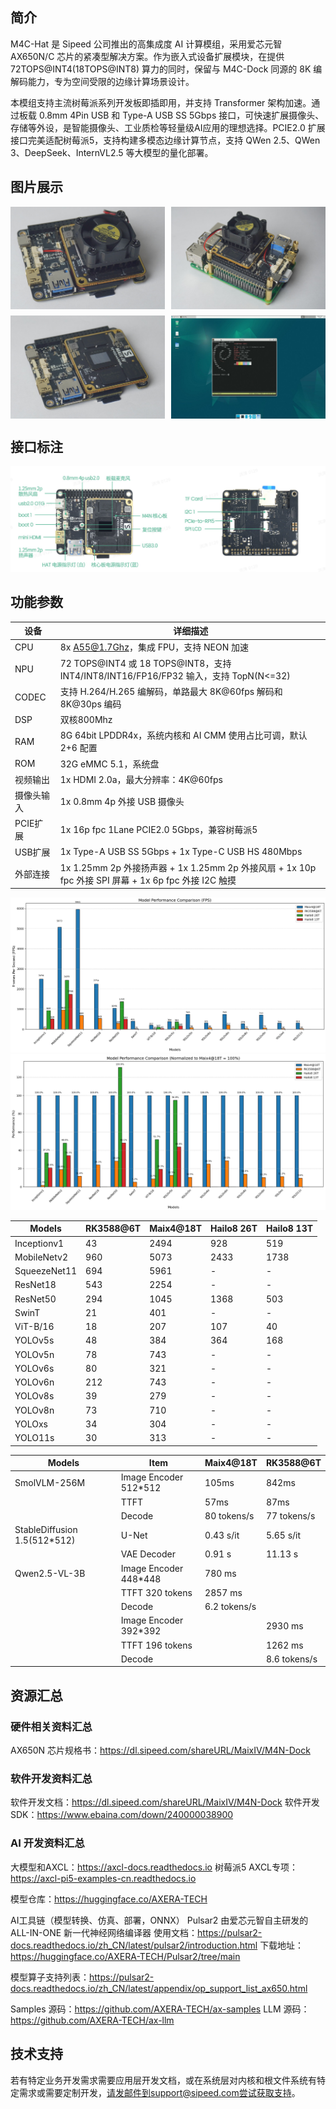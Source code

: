 ## 简介

M4C-Hat 是 Sipeed 公司推出的高集成度 AI 计算模组，采用爱芯元智 AX650N/C 芯片的紧凑型解决方案。作为嵌入式设备扩展模块，在提供 72TOPS@INT4(18TOPS@INT8) 算力的同时，保留与 M4C-Dock 同源的 8K 编解码能力，专为空间受限的边缘计算场景设计。

本模组支持主流树莓派系列开发板即插即用，并支持 Transformer 架构加速。通过板载 0.8mm 4Pin USB 和 Type-A USB SS 5Gbps 接口，可快速扩展摄像头、存储等外设，是智能摄像头、工业质检等轻量级AI应用的理想选择。PCIE2.0 扩展接口完美适配树莓派5，支持构建多模态边缘计算节点，支持 QWen 2.5、QWen 3、DeepSeek、InternVL2.5 等大模型的量化部署。

## 图片展示

<div style="display: flex; flex-wrap: wrap; gap: 10px; width: 100%;">
  <img src="../assets/m4chat/DSC07555.JPG" style="width: calc(50% - 5px);">
  <img src="../assets/m4chat/DSC07569.JPG" style="width: calc(50% - 5px);">
  <img src="../assets/m4chat/DSC07556.JPG" style="width: calc(50% - 5px);">
  <img src="../assets/m4chat/neofetch.jpg" style="width: calc(50% - 5px);">
</div>

## 接口标注

![接口标注](../assets/m4chat/IAD.png)

## 功能参数

| 设备     | 详细描述                                             |
| ------- | --------------------------------------------------- |
| CPU     | 8x A55@1.7Ghz，集成 FPU，支持 NEON 加速                |
| NPU     | 72 TOPS@INT4 或 18 TOPS@INT8，支持INT4/INT8/INT16/FP16/FP32 输入，支持 TopN(N<=32) |
| CODEC   | 支持 H.264/H.265 编解码，单路最大 8K@60fps 解码和 8K@30ps 编码  |
| DSP     | 双核800Mhz                                                 |
| RAM     | 8G 64bit LPDDR4x，系统内核和 AI CMM 使用占比可调，默认 2+6 配置  |
| ROM     | 32G eMMC 5.1，系统盘                                        |
| 视频输出  | 1x HDMI 2.0a，最大分辨率：4K@60fps                   |
| 摄像头输入| 1x 0.8mm 4p 外接 USB 摄像头                          |
| PCIE扩展 | 1x 16p fpc 1Lane PCIE2.0 5Gbps，兼容树莓派5          |
| USB扩展  | 1x Type-A USB SS 5Gbps + 1x Type-C USB HS 480Mbps  |
| 外部连接  | 1x 1.25mm 2p 外接扬声器 + 1x 1.25mm 2p 外接风扇 + 1x 10p fpc 外接 SPI 屏幕 + 1x 6p fpc 外接 I2C 触摸 |

![](../assets/m4c/benchmark.png)
![](../assets/m4c/normalized_benchmark.png)

| Models      | RK3588@6T| Maix4@18T  | Hailo8 26T | Hailo8 13T |
|-------------|----------|------------|------------|------------|
| Inceptionv1 | 43       | 2494       | 928        | 519        |
| MobileNetv2 | 960      | 5073       | 2433       | 1738       |
| SqueezeNet11| 694      | 5961       | -          | -          |
| ResNet18    | 543      | 2254       | -          | -          |
| ResNet50    | 294      | 1045       | 1368       | 503        |
| SwinT       | 21       | 401        | -          | -          |
| ViT-B/16    | 18       | 207        | 107        | 40         |
| YOLOv5s     | 48       | 384        | 364        | 168        |
| YOLOv5n     | 78       | 743        | -          | -          |
| YOLOv6s     | 80       | 321        | -          | -          |
| YOLOv6n     | 212      | 743        | -          | -          |
| YOLOv8s     | 39       | 279        | -          | -          |
| YOLOv8n     | 73       | 710        | -          | -          |
| YOLOxs      | 34       | 304        | -          | -          |
| YOLO11s     | 30       | 313        | -          | -          |


| Models                       | Item                         | Maix4@18T    | RK3588@6T    |
|------------------------------|------------------------------|--------------|--------------|
| SmolVLM-256M                 | Image Encoder 512*512        | 105ms        | 842ms        |
|                              | TTFT                         | 57ms         | 87ms         |
|                              | Decode                       | 80 tokens/s  | 77 tokens/s  |
| StableDiffusion 1.5(512*512) | U-Net                        | 0.43 s/it    | 5.65 s/it    |
|                              | VAE Decoder                  | 0.91 s       | 11.13 s      |
| Qwen2.5-VL-3B                | Image Encoder 448*448        | 780 ms       |              |
|                              | TTFT 320 tokens              | 2857 ms      |              |
|                              | Decode                       | 6.2 tokens/s |              |
|                              | Image Encoder 392*392        |              | 2930 ms      |
|                              | TTFT 196 tokens              |              | 1262 ms      |
|                              | Decode                       |              | 8.6 tokens/s |

## 资源汇总

### 硬件相关资料汇总

AX650N 芯片规格书：https://dl.sipeed.com/shareURL/MaixIV/M4N-Dock

### 软件开发资料汇总
软件开发文档：https://dl.sipeed.com/shareURL/MaixIV/M4N-Dock
软件开发SDK：https://www.ebaina.com/down/240000038900

### AI 开发资料汇总
大模型和AXCL：https://axcl-docs.readthedocs.io
树莓派5 AXCL专项：https://axcl-pi5-examples-cn.readthedocs.io

模型仓库：https://huggingface.co/AXERA-TECH

AI工具链（模型转换、仿真、部署，ONNX）
Pulsar2 由爱芯元智自主研发的 ALL-IN-ONE 新一代神经网络编译器
使用文档：https://pulsar2-docs.readthedocs.io/zh_CN/latest/pulsar2/introduction.html
下载地址：https://huggingface.co/AXERA-TECH/Pulsar2/tree/main

模型算子支持列表：https://pulsar2-docs.readthedocs.io/zh_CN/latest/appendix/op_support_list_ax650.html

Samples 源码：https://github.com/AXERA-TECH/ax-samples
LLM 源码：https://github.com/AXERA-TECH/ax-llm


## 技术支持
若有特定业务开发需求需要应用层开发文档，或在系统层对内核和根文件系统有特定需求或需要定制开发，请发邮件到support@sipeed.com尝试获取支持。
